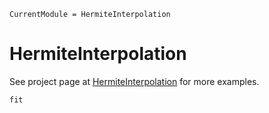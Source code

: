 ```@meta
CurrentModule = HermiteInterpolation
```

# HermiteInterpolation

See project page at [HermiteInterpolation](https://github.com/kbarros/HermiteInterpolation.jl) for more examples.

```@docs
fit
```
